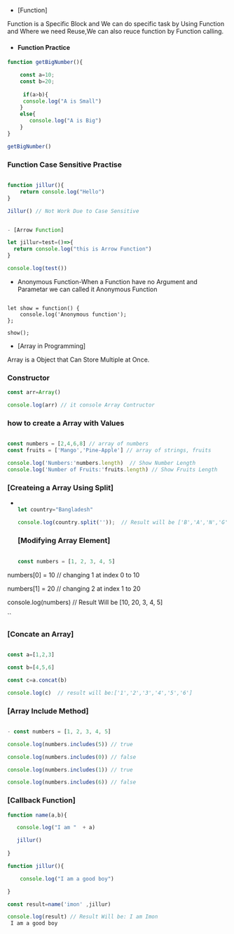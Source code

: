 - [Function]

Function is a Specific Block and We can do specific task by Using Function and Where we need Reuse,We can also reuce function by Function calling.

- #### Function Practice
```js
function getBigNumber(){

    const a=10;
    const b=20;
    
     if(a>b){
     console.log("A is Small")
    }
    else{
       console.log("A is Big")
    }
}

getBigNumber()

```

### Function Case Sensitive Practise

```js

function jillur(){
    return console.log("Hello")
}

Jillur() // Not Work Due to Case Sensitive


- [Arrow Function]

let jillur=test=()=>{
  return console.log("this is Arrow Function")
}

console.log(test())

```

- Anonymous Function-When a Function have no Argument and Parametar we can called it Anonymous Function

```JS

let show = function() {
    console.log('Anonymous function');
};

show();
````


- [Array in Programming]

Array is a Object that Can Store Multiple at Once.

### Constructor
```js
const arr=Array()

console.log(arr) // it console Array Contructor
````

### how to create a Array with Values
```js

const numbers = [2,4,6,8] // array of numbers
const fruits = ['Mango','Pine-Apple'] // array of strings, fruits

console.log('Numbers:'numbers.length)  // Show Number Length
console.log('Number of Fruits:'fruits.length) // Show Fruits Length

````

### [Createing a Array Using Split]
- ```js

  let country="Bangladesh"

  console.log(country.split(''));  // Result will be ['B','A','N','G','L','A','D','E','S','H']
  
  ```

  ### [Modifying Array Element]
  ```js
 
  const numbers = [1, 2, 3, 4, 5]
  
numbers[0] = 10      // changing 1 at index 0 to 10

numbers[1] = 20      // changing  2 at index 1 to 20

console.log(numbers) // Result Will be [10, 20, 3, 4, 5]

``

### [Concate an Array]
```js

const a=[1,2,3]

const b=[4,5,6]

const c=a.concat(b)

console.log(c)  // result will be:['1','2','3','4','5','6']
```

### [Array Include Method]
```js

- const numbers = [1, 2, 3, 4, 5]

console.log(numbers.includes(5)) // true

console.log(numbers.includes(0)) // false

console.log(numbers.includes(1)) // true

console.log(numbers.includes(6)) // false

```
### [Callback Function]
```js
function name(a,b){

   console.log("I am "  + a)

   jillur()
 
}

function jillur(){

    console.log("I am a good boy")

}

const result=name('imon' ,jillur)

console.log(result) // Result Will be: I am Imon
 I am a good boy

  
  















